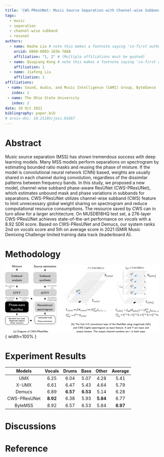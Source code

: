 ```yaml
---
title: 'CWS-PResUNet: Music Source Separation with Channel-wise Subband Phase-aware ResUNet'
tags:
  - music
  - separation
  - channel-wise subband
  - resunet
authors:
  - name: Haohe Liu # note this makes a footnote saying 'co-first author'
    orcid: 0000-0003-1036-7888
    affiliation: "1, 2" # (Multiple affiliations must be quoted)
  - name: Qiuqiang Kong # note this makes a footnote saying 'co-first author'
    affiliation: 1
  - name: Jiafeng Liu
    affiliation: 1
affiliations:
 - name: Sound, Audio, and Music Intelligence (SAMI) Group, ByteDance
   index: 1
 - name: The Ohio State University
   index: 2
date: 10 Oct 2021
bibliography: paper.bib
# arxiv-doi: 10.21105/joss.01667
---
```


# Abstract

Music source separation (MSS) has shown tremendous success with deep learning models. Many MSS models perform separations on spectrogram by estimating bounded ratio masks and reusing the phase of mixture. If the model is convolutional neural network (CNN) based, weights are usually shared in each channel during convolution, regardless of the dissimilar patterns between frequency bands. In this study, we proposed a new model, channel-wise subband phase-aware ResUNet (CWS-PResUNet), which estimates unbound mask and phase variations in subbands for separations. CWS-PResUNet utilizes channel-wise subband (CWS) feature to limit unnecessary global weight sharing on spectrogram and reduce computational resource consumptions. The resource saved by CWS can in turn allow for a larger architecture. On MUSDB18HQ test set, a 276-layer CWS-PResUNet achieves state-of-the-art performance on *vocals* with a 8.92 SDR score. Based on CWS-PResUNet and Demucs, our system ranks 2nd on *vocals* score and 5th on average score in 2021 ISMIR Music Demixing Challenge limited training data track (leaderboard A).

# Methodology

![Overview of our system and a comparison between using magnitude and channel-wise subband spectrogram as the input feature.](graphs/main.png){ width=100% }

# Experiment Results

|    Models    | Vocals | Drums |  Bass | Other | Average |
|:------------:|:------:|:-----:|:-----:|:-----:|:-------:|
|      UMX     |  6.25  |  6.04 |  5.07 |  4.28 |  5.41   |
|     X-UMX    |  6.61  | 6.47  | 5.43  | 4.64  |  5.79   |
|    Demucs    |  6.89  | **6.57**  | **6.53**  | 5.14  |  6.28   |
| CWS-PResUNet |  **8.92**  | 6.38  | 5.93  | **5.84**  |  6.77   |
|    ByteMSS   |  8.92  | 6.57  | 6.53  | 5.84  |  **6.97**   |

# Discussions

# Reference
